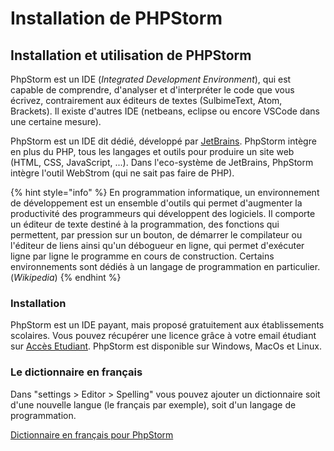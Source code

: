 # Installation de PHPStorm

## Installation et utilisation de PHPStorm

PhpStorm est un IDE \(_Integrated Development Environment_\), qui est capable de comprendre, d'analyser et d'interpréter le code que vous écrivez, contrairement aux éditeurs de textes \(SulbimeText, Atom, Brackets\). Il existe d'autres IDE \(netbeans, eclipse ou encore VSCode dans une certaine mesure\).

PhpStorm est un IDE dit dédié, développé par [JetBrains](https://www.jetbrains.com/). PhpStorm intègre en plus du PHP, tous les langages et outils pour produire un site web \(HTML, CSS, JavaScript, ...\). Dans l'eco-système de JetBrains, PhpStorm intègre l'outil WebStrom \(qui ne sait pas faire de PHP\).

{% hint style="info" %}
En programmation informatique, un environnement de développement est un ensemble d'outils qui permet d'augmenter la productivité des programmeurs qui développent des logiciels. Il comporte un éditeur de texte destiné à la programmation, des fonctions qui permettent, par pression sur un bouton, de démarrer le compilateur ou l'éditeur de liens ainsi qu'un débogueur en ligne, qui permet d'exécuter ligne par ligne le programme en cours de construction. Certains environnements sont dédiés à un langage de programmation en particulier. \(_Wikipedia_\)
{% endhint %}

### Installation

PhpStorm est un IDE payant, mais proposé gratuitement aux établissements scolaires. Vous pouvez récupérer une licence grâce à votre email étudiant sur [Accès Etudiant](https://www.jetbrains.com/student/). PhpStorm est disponible sur Windows, MacOs et Linux.

### Le dictionnaire en français

Dans "settings &gt; Editor &gt; Spelling" vous pouvez ajouter un dictionnaire soit d'une nouvelle langue \(le français par exemple\), soit d'un langage de programmation.

[Dictionnaire en français pour PhpStorm](fr.dic)

